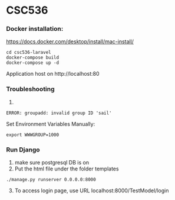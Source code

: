 # CSC536
### Docker installation:
https://docs.docker.com/desktop/install/mac-install/

```
cd csc536-laravel
docker-compose build
docker-compose up -d
```
Application host on http://localhost:80

### Troubleshooting
1. 
```
ERROR: groupadd: invalid group ID 'sail'
```
Set Environment Variables Manually:
```
export WWWGROUP=1000
```

### Run Django 
1. make sure postgresql DB is on
2. Put the html file under the folder templates
```
./manage.py runserver 0.0.0.0:8000
```
3. To access login page, use URL localhost:8000/TestModel/login